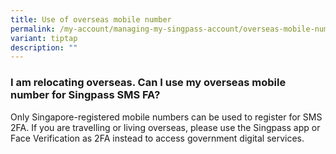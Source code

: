 ```yaml
---
title: Use of overseas mobile number
permalink: /my-account/managing-my-singpass-account/overseas-mobile-number/
variant: tiptap
description: ""
---
```

<h3>I am relocating overseas. Can I use my overseas mobile number for Singpass SMS FA?</h3>
<p>Only Singapore-registered mobile numbers can be used to register for SMS
2FA. If you are travelling or living overseas, please use the Singpass
app or Face Verification as 2FA instead to access government digital services.</p>
<p></p>